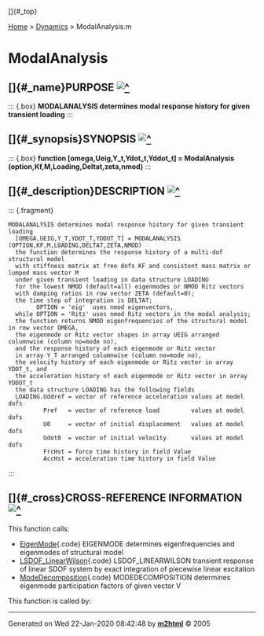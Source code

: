 []{#_top}

<div>

[Home](../FEDEASLab.html) \> [Dynamics](FEDEASLab.html) \>
ModalAnalysis.m

</div>

# ModalAnalysis

## []{#_name}PURPOSE [![\^](../up.png)](#_top)

::: {.box}
**MODALANALYSIS determines modal response history for given transient
loading**
:::

## []{#_synopsis}SYNOPSIS [![\^](../up.png)](#_top)

::: {.box}
**function \[omega,Ueig,Y_t,Ydot_t,Yddot_t\] = ModalAnalysis
(option,Kf,M,Loading,Deltat,zeta,nmod)**
:::

## []{#_description}DESCRIPTION [![\^](../up.png)](#_top)

::: {.fragment}
``` {.comment}
MODALANALYSIS determines modal response history for given transient loading
  [OMEGA,UEIG,Y_T,YDOT_T,YDDOT_T] = MODALANALYSIS (OPTION,KF,M,LOADING,DELTAT,ZETA,NMOD)
  the function determines the response history of a multi-dof structural model
  with stiffness matrix at free dofs KF and consistent mass matrix or lumped mass vector M
  under given transient loading in data structure LOADING
  for the lowest NMOD (default=all) eigenmodes or NMOD Ritz vectors
  with damping ratios in row vector ZETA (default=0);
  the time step of integration is DELTAT;
        OPTION = 'eig'  uses nmod eigenvectors,
  while OPTION = 'Ritz' uses nmod Ritz vectors in the modal analysis; 
  the function returns NMOD eigenfrequencies of the structural model in row vector OMEGA,
  the eigenmode or Ritz vector shapes in array UEIG arranged columnwise (column no=mode no),
  and the response history of each eigenmode or Ritz vector
  in array Y_T arranged columnwise (column no=mode no),
  the velocity history of each eigenmode or Ritz vector in array YDOT_t, and
  the acceleration history of each eigenmode or Ritz vector in array YDDOT_t
  the data structure LOADING has the following fields
  LOADING.Uddref = vector of reference acceleration values at model dofs
          Pref   = vector of reference load         values at model dofs
          U0     = vector of initial displacement   values at model dofs
          Udot0  = vector of initial velocity       values at model dofs
          FrcHst = force time history in field Value
          AccHst = acceleration time history in field Value
```
:::

## []{#_cross}CROSS-REFERENCE INFORMATION [![\^](../up.png)](#_top)

This function calls:

-   [EigenMode](EigenMode.html "function [omega,Ueig] = EigenMode (Kf,M,nmod)"){.code}
    EIGENMODE determines eigenfrequencies and eigenmodes of structural
    model
-   [LSDOF_LinearWilson](LSDOF_LinearWilson.html "function [u,udot,uddot] = LSDOF_LinearWilson (Deltat,omega,p,zeta,u0,udot0)"){.code}
    LSDOF_LINEARWILSON transient response of linear SDOF system by exact
    integration of piecewise linear excitation
-   [ModeDecomposition](ModeDecomposition.html "function [Mmod,Ymod,Vmod] = ModeDecomposition (M,Ueig,V)"){.code}
    MODEDECOMPOSITION determines eigenmode participation factors of
    given vector V

This function is called by:

------------------------------------------------------------------------

Generated on Wed 22-Jan-2020 08:42:48 by
**[m2html](http://www.artefact.tk/software/matlab/m2html/ "Matlab Documentation in HTML")**
© 2005
